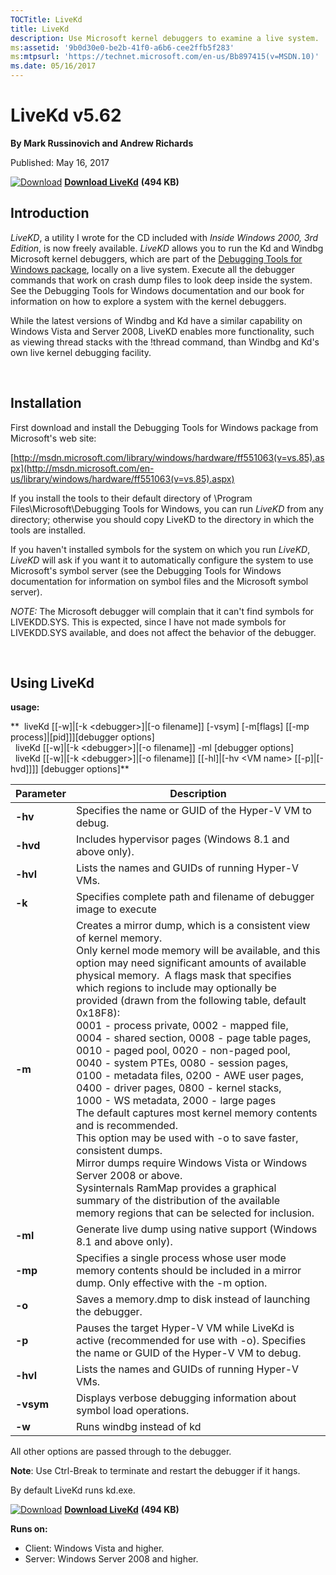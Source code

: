 ```yaml
--- 
TOCTitle: LiveKd
title: LiveKd
description: Use Microsoft kernel debuggers to examine a live system.
ms:assetid: '9b0d30e0-be2b-41f0-a6b6-cee2ffb5f283'
ms:mtpsurl: 'https://technet.microsoft.com/en-us/Bb897415(v=MSDN.10)'
ms.date: 05/16/2017
---
```


LiveKd v5.62
============

**By Mark Russinovich and Andrew Richards**

Published: May 16, 2017

[![Download](/media/landing/sysinternals/download_sm.png)](https://download.sysinternals.com/files/LiveKD.zip) [**Download LiveKd**](https://download.sysinternals.com/files/LiveKD.zip) **(494 KB)**


## Introduction

*LiveKD*, a utility I wrote for the CD included with *Inside Windows
2000, 3rd Edition*, is now freely available. *LiveKD* allows you to run
the Kd and Windbg Microsoft kernel debuggers, which are part of the
[Debugging Tools for Windows
package](http://www.microsoft.com/whdc/devtools/debugging/default.mspx),
locally on a live system. Execute all the debugger commands that work on
crash dump files to look deep inside the system. See the Debugging Tools
for Windows documentation and our book for information on how to explore
a system with the kernel debuggers.

While the latest versions of Windbg and Kd have a similar capability on
Windows Vista and Server 2008, LiveKD enables more functionality, such
as viewing thread stacks with the !thread command, than Windbg and Kd's
own live kernel debugging facility.

 

## Installation

First download and install the Debugging Tools for Windows package from
Microsoft's web site:

[http://msdn.microsoft.com/library/windows/hardware/ff551063(v=vs.85).aspx](http://msdn.microsoft.com/en-us/library/windows/hardware/ff551063(v=vs.85).aspx)

If you install the tools to their default directory of \\Program
Files\\Microsoft\\Debugging Tools for Windows, you can run *LiveKD* from
any directory; otherwise you should copy LiveKD to the directory in
which the tools are installed.

If you haven't installed symbols for the system on which you run
*LiveKD*, *LiveKD* will ask if you want it to automatically configure
the system to use Microsoft's symbol server (see the Debugging Tools for
Windows documentation for information on symbol files and the Microsoft
symbol server).

*NOTE:* The Microsoft debugger will complain that it can't find symbols
for LIVEKDD.SYS. This is expected, since I have not made symbols for
LIVEKDD.SYS available, and does not affect the behavior of the debugger.

 

## Using LiveKd

**usage:**

**  liveKd \[\[-w\]|\[-k &lt;debugger&gt;\]|\[-o filename\]\] \[-vsym\]
\[-m\[flags\] \[\[-mp process\]|\[pid\]\]\]\[debugger options\]  
  liveKd \[\[-w\]|\[-k &lt;debugger&gt;\]|\[-o filename\]\] -ml
\[debugger options\]  
  liveKd \[\[-w\]|\[-k &lt;debugger&gt;\]|\[-o filename\]\]
\[\[-hl\]|\[-hv &lt;VM name&gt; \[\[-p\]|\[-hvd\]\]\]\] \[debugger
options\]**

|Parameter  |Description  |
|---------|---------|
|  **-hv** | Specifies the name or GUID of the Hyper-V VM to debug. |
|  **-hvd** | Includes hypervisor pages (Windows 8.1 and above only). |
|  **-hvl** | Lists the names and GUIDs of running Hyper-V VMs. |
|  **-k**  | Specifies complete path and filename of debugger image to execute |
|  **-m**  | Creates a mirror dump, which is a consistent view of kernel memory.<br /> Only kernel mode memory will be available, and this option may need significant amounts of available physical memory.  A flags mask that specifies which regions to include may optionally be provided (drawn from the following table, default 0x18F8):<br />0001 - process private, 0002 - mapped file,<br />0004 - shared section,  0008 - page table pages,<br />0010 - paged pool, 0020 - non-paged pool,<br />0040 - system PTEs, 0080 - session pages,<br />0100 - metadata files,  0200 - AWE user pages,<br />0400 - driver pages,    0800 - kernel stacks,<br />1000 - WS metadata,     2000 - large pages<br /> The default captures most kernel memory contents and is  recommended.<br /> This option may be used with -o to save faster, consistent dumps.<br /> Mirror dumps require Windows Vista or Windows Server 2008 or above.<br /> Sysinternals RamMap provides a graphical summary of the distribution of the available memory regions that can be selected for inclusion. |
|  **-ml**  | Generate live dump using native support (Windows 8.1 and above only).|
|  **-mp**  | Specifies a single process whose user mode memory contents should be included in a mirror dump. Only effective with the -m option.|
|  **-o** | Saves a memory.dmp to disk instead of launching the debugger.|
|  **-p** | Pauses the target Hyper-V VM while LiveKd is active (recommended for use with -o). Specifies the name or GUID of the Hyper-V VM to debug. |
|  **-hvl** | Lists the names and GUIDs of running Hyper-V VMs. |
|  **-vsym** | Displays verbose debugging information about symbol load operations. |
|  **-w**  | Runs windbg instead of kd |


  
All other options are passed through to the debugger.

**Note**: Use Ctrl-Break to terminate and restart the debugger if it
hangs.

By default LiveKd runs kd.exe.

[![Download](/media/landing/sysinternals/download_sm.png)](https://download.sysinternals.com/files/LiveKD.zip) [**Download LiveKd**](https://download.sysinternals.com/files/LiveKD.zip) **(494 KB)**

**Runs on:**

-   Client: Windows Vista and higher.
-   Server: Windows Server 2008 and higher.



